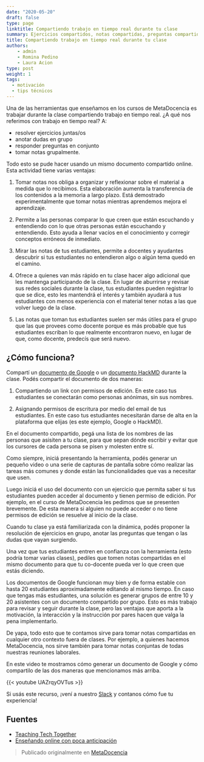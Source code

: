 ```yaml
---
date: "2020-05-20"
draft: false
type: page
linktitle: Compartiendo trabajo en tiempo real durante tu clase
summary: Ejercicios compartidos, notas compartidas, preguntas compartidas. Una de las herramientas que recomendamos para mantener la motiviación de tus estudiantes. En este post te contamos cómo implementarla.
title: Compartiendo trabajo en tiempo real durante tu clase
authors: 
    - admin
    - Romina Pedino
    - Laura Acion
type: post
weight: 1
tags: 
  - motivación
  - tips técnicos 
---
```


Una de las herramientas que enseñamos en los cursos de MetaDocencia es trabajar durante la clase compartiendo trabajo en tiempo real. ¿A qué nos referimos con trabajo en tiempo real? A:

- resolver ejercicios juntas/os
- anotar dudas en grupo
- responder preguntas en conjunto
- tomar notas grupalmente.

Todo esto se pude hacer usando un mismo documento compartido online. Esta actividad tiene varias ventajas:

1. Tomar notas nos obliga a organizar y reflexionar sobre el material a medida que lo recibimos. Esta elaboración aumenta la transferencia de los contenidos a la memoria a largo plazo. Está demostrado experimentalmente que tomar notas mientras aprendemos mejora el aprendizaje.

2. Permite a las personas comparar lo que creen que están escuchando y entendiendo con lo que otras personas están escuchando y entendiendo. Esto ayuda a llenar vacíos en el conocimiento y corregir conceptos erróneos de inmediato.

3. Mirar las notas de tus estudiantes, permite a docentes y ayudantes descubrir si tus estudiantes no entendieron algo o algún tema quedó en el camino.

4. Ofrece a quienes van más rápido en tu clase hacer algo adicional que les mantenga participando de la clase. En lugar de aburrirse y revisar sus redes sociales durante la clase, tus estudiantes pueden registrar lo que se dice, esto les mantendrá el interés y también ayudará a tus estudiantes con menos experiencia con el material tener notas a las que volver luego de la clase.

5. Las notas que toman tus estudiantes suelen ser más útiles para el grupo que las que provees como docente porque es más probable que tus estudiantes escriban lo que realmente encontraron nuevo, en lugar de que, como docente, predecís que será nuevo.

## ¿Cómo funciona?

Compartí un [documento de Google](https://docs.google.com) o un [documento HackMD](https://hackmd.io/) durante la clase.  Podés compartir el documento de dos maneras:

  1. Compartiendo un link con permisos de edición. En este caso tus estudiantes se conectarán como personas anónimas, sin sus nombres.
  
  2. Asignando permisos de escritura por medio del email de tus estudiantes. En este caso tus estudiantes necesitarán darse de alta en la plataforma que elijas (es este ejemplo, Google o HackMD).

En el documento compartido, pegá una lista de los nombres de las personas que asisiten a tu clase, para que sepan dónde escribir y evitar que los cursores de cada persona se pisen y molesten entre sí. 

Como siempre, iniciá presentando la herramienta, podés generar un pequeño video o una serie de capturas de pantalla sobre cómo realizar las tareas más comunes y donde están las funcionalidades que vas a necesitar que usen.

Luego iniciá el uso del documento con un ejercicio que permita saber si tus estudiantes pueden acceder al documento y tienen permiso de edición. Por ejemplo, en el curso de MetaDocencia les pedimos que se presenten brevemente. De esta manera si alguien no puede acceder o no tiene permisos de edición se resuelve al inicio de la clase.

Cuando tu clase ya está familiarizada con la dinámica, podés proponer la resolución de ejercicios en grupo, anotar las preguntas que tengan o las dudas que vayan surgiendo.

Una vez que tus estudiantes entren en confianza con la herramienta (esto podría tomar varias clases), pediles que tomen notas compartidas en el mismo documento para que tu co-docente pueda ver lo que creen que estás diciendo.

Los documentos de Google funcionan muy bien y de forma estable con hasta 20 estudiantes aproximadamente editando al mismo tiempo. En caso que tengas más estudiantes, una solución es generar grupos de entre 10 y 20 asistentes con un documento compartido por grupo. Esto es más trabajo para revisar y seguir durante la clase, pero las ventajas que aporta a la motivación, la interacción y la instrucción por pares hacen que valga la pena implementarlo.

De yapa, todo esto que te contamos sirve para tomar notas compartidas en cualquier otro contexto fuera de clases. Por ejemplo, a quienes hacemos MetaDocencia, nos sirve también para tomar notas conjuntas de todas nuestras reuniones laborales.

En este video te mostramos cómo generar un documento de Google y cómo compartilo de las dos maneras que mencionamos más arriba.

{{< youtube UAZrqyOVTus >}}



Si usás este recurso, ¡vení a nuestro [Slack](https://join.slack.com/t/metadocencia/shared_invite/zt-ek8a0rup-MQB_5qUKhr9zIGKQAUImXA) y contanos cómo fue tu experiencia!


## Fuentes

- [Teaching Tech Together](https://teachtogether.tech/#s:classroom-notetaking)
- [Enseñando online con poca anticipación](https://metadocencia.netlify.app/post/gwilson-webinar/)


> Publicado originalmente en [MetaDocencia](https://metadocencia.netlify.app/)